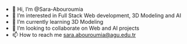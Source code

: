 - 👋 Hi, I’m @Sara-Abouroumia
- 👀 I’m interested in Full Stack Web development, 3D Modeling and AI 
- 🌱 I’m currently learning 3D Modeling
- 💞️ I’m looking to collaborate on Web and AI projects
- 📫 How to reach me sara.abouroumia@agu.edu.tr

<!---
Sara-Abouroumia/Sara-Abouroumia is a ✨ special ✨ repository because its `README.md` (this file) appears on your GitHub profile.
You can click the Preview link to take a look at your changes.
--->
